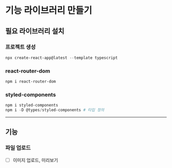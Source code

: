 # 기능 라이브러리 만들기

## 필요 라이브러리 설치

### 프로젝트 생성

```powershell
npx create-react-app@latest --template typescript
```

### react-router-dom

```powershell
npm i react-router-dom
```

### styled-components

```powershell
npm i styled-components
npm i -D @types/styled-components # 타입 정의
```

---

## 기능

### 파일 업로드

- [ ] 이미지 업로드, 미리보기
